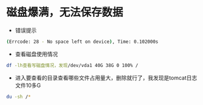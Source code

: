 # 磁盘爆满，无法保存数据

* 错误提示
```bash
(Errcode: 28 - No space left on device), Time: 0.102000s
```

* 查看磁盘使用情况

```bash
df -lh查看写磁盘情况，发现/dev/vda1 40G 38G 0 100% /
```

* 进入要查看的目录查看哪些文件占用量大，删除就行了，我发现是tomcat日志文件10多G

```bash
du -sh /*
```
